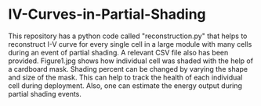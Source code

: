 # IV-Curves-in-Partial-Shading
This repository has a python code called "reconstruction.py" that helps to reconstruct I-V curve for every single cell in a large module with many cells during an event of partial shading. A relevant CSV file also has been provided. Figure1.jpg shows how individual cell was shaded with the help of a cardboard mask. Shading percent can be changed by varying the shape and size of the mask. This can help to track the health of each individual cell during deployment. Also, one can estimate the energy output during partial shading events.
